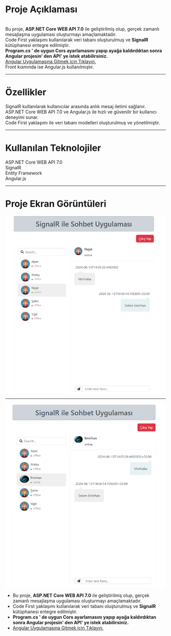 <h1>Proje Açıklaması</h1> <br>
Bu proje, <b>ASP.NET Core WEB API 7.0</b> ile geliştirilmiş olup, gerçek zamanlı mesajlaşma uygulaması oluşturmayı amaçlamaktadır. <br>
Code First yaklaşımı kullanılarak veri tabanı oluşturulmuş ve <b>SignalR</b> kütüphanesi entegre edilmiştir. <br>
<b>Program.cs ' de uygun Cors ayarlamasını yapıp ayağa kaldırdıktan sonra Angular projesin' den API' ye istek atabilirsiniz. </b>
<br>
<a href="https://github.com/GutsSword/ChatAppClient"> Angular Uygulamasına Gitmek için Tıklayın.</a>
<br>
Front kısmında ise Angular.js kullanılmıştır.
<hr>
<h1>Özellikler</h1>
SignalR kullanılarak kullanıcılar arasında anlık mesaj iletimi sağlanır. <br>
ASP.NET Core WEB API 7.0 ve Angular.js ile hızlı ve güvenilir bir kullanıcı deneyimi sunar. <br>
Code First yaklaşımı ile veri tabanı modelleri oluşturulmuş ve yönetilmiştir. <br>
<hr>
<h1>Kullanılan Teknolojiler</h1>
ASP.NET Core WEB API 7.0 <br>
SignalR <br>
Entity Framework <br>
Angular.js
<hr>
<h1>Proje Ekran Görüntüleri</h1> 
<img src="https://raw.githubusercontent.com/GutsSword/SignalRChatApp/main/Screenshot_1.png" width="auto">
<hr>
<img src="https://raw.githubusercontent.com/GutsSword/SignalRChatApp/main/Screenshot_2.png" width="auto">
<br>
<ul type="disc">
    <li>Bu proje, <b>ASP.NET Core WEB API 7.0</b> ile geliştirilmiş olup, gerçek zamanlı mesajlaşma uygulaması oluşturmayı amaçlamaktadır.</li>
    <li>Code First yaklaşımı kullanılarak veri tabanı oluşturulmuş ve <b>SignalR</b> kütüphanesi entegre edilmiştir.</li>
    <li><b>Program.cs ' de uygun Cors ayarlamasını yapıp ayağa kaldırdıktan sonra Angular projesin' den API' ye istek atabilirsiniz. </b></li>
    <li><a href="https://github.com/GutsSword/ChatAppClient"> Angular Uygulamasına Gitmek için Tıklayın.</a></li>
  </ul>
